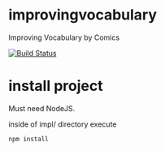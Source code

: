 improvingvocabulary
===================

Improving Vocabulary by Comics

[![Build Status](https://travis-ci.org/andreitognolo/improving-vocabulary.svg)](https://travis-ci.org/andreitognolo/improving-vocabulary)

install project
===============

Must need NodeJS.

inside of impl/ directory execute

	npm install

